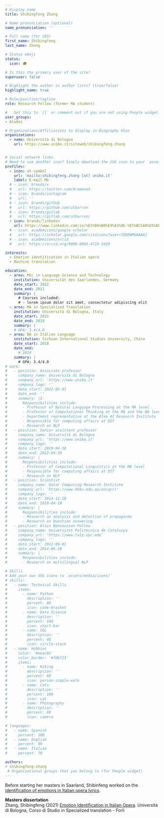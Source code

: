 ```yaml
---
# Display name
title: Shibingfeng Zhang

# Name pronunciation (optional)
name_pronunciation: ''

# Full name (for SEO)
first_name: Shibingfeng
last_name: Zhang

# Status emoji
status:
  icon: 🎓

# Is this the primary user of the site?
superuser: false

# Highlight the author in author lists? (true/false)
highlight_name: true

# Role/position/tagline
role: Research Fellow (former MA student)

#   Set this to `[]` or comment out if you are not using People widget.
user_groups:
- Alumni

# Organizations/Affiliations to display in Biography blox
organizations:
  - name: Università di Bologna
    url: https://www.unibo.it/sitoweb/shibingfeng.zhang


# Social network links
# Need to use another icon? Simply download the SVG icon to your `assets/media/icons/` folder.
profiles:
  - icon: at-symbol
    url: 'mailto:shibingfeng.zhang [at] unibo.it'
    label: E-mail Me
  # - icon: brands/x
  #   url: https://twitter.com/Aramona4
  # - icon: brands/instagram
  #   url: ''
  # - icon: brands/github
  #   url: https://github.com/albarron
  # - icon: brands/gitlab
  #   url: https://gitlab.com/albarron/
  - icon: brands/linkedin
    url: https://www.linkedin.com/in/%E5%86%B0%E9%A3%8E-%E5%BC%A0%E5%8F%B2-892992204/
  # - icon: academicons/google-scholar
  #   url: https://scholar.google.com/citations?user=lE6EWMUAAAAJ
  # - icon: academicons/orcid
  #   url: https://orcid.org/0000-0003-4719-3420

interests:
  - Emotion identification in Italian opera
  - Machine translation

education:
  - area: MSc in Language Science and Technology
    institution: Universität des Saarlandes, Germany
    date_start: 2022
    date_end: 2021
    summary: |
      # Courses included:
      # - lorem ipsum dolor sit amet, consectetur adipiscing elit
  - area: MA in Specialized Translation
    institution: Università di Bologna, Italy
    date_start: 2021
    date_end: 2019
    summary: |
    # GPA: 3.4/4.0
  - area: BA in Italian Language
    institution: Sichuan International Studies University, China
    date_start: 2018
    date_end: 
      # 2019
    summary: |
      # GPA: 3.4/4.0
# work:
#   - position: Associate professor
#     company_name: Università di Bologna
#     company_url: 'https://www.unibo.it'
#     company_logo: ''
#     date_start: 2022-05-01
#     date_end: ''
#     summary: |2-
#       Responsibilities include:
#       - Professor of Natural Language Processing at the MA level
#       - Professor of Computational Thinking at the MA and the BA level
#       - Department representative at the Alma AI Research Institute
#       - Responsible for computing affairs at DIT
#       - Research on NLP
#   - position: Senior assistant professor
#     company_name: Università di Bologna
#     company_url: 'https://www.unibo.it'
#     company_logo: ''
#     date_start: 2019-04-30
#     date_end: 2022-04-30
#     summary: |
#       Responsibilities include:
#       - Professor of Computational Linguistics at the MA level
#       - Responsible for computing affairs at DIT
#       - Research on NLP
#   - position: Scientist
#     company_name: Qatar Computing Research Institute
#     company_url: 'https://www.hbku.edu.qa/en/qcri'
#     company_logo: ''
#     date_start: 2014-11-20
#     date_end: 2019-04-10
#     summary: |
#       Responsibilities include:
#       - Research on analysis and detection of propaganda
#       - Research on Question answering
#   - position: Alain Bensoussan Fellow
#     company_name: Universitat Politecnica de Catalunya
#     company_url: 'https://www.talp.upc.edu'
#     company_logo: ''
#     date_start: 2012-09-01
#     date_end: 2014-06-30
#     summary: |
#       Responsibilities include:  
#       - Research on multilingual NLP

# Skills
# Add your own SVG icons to `assets/media/icons/`
# skills:
#   - name: Technical Skills
#     items:
#       - name: Python
#         description: ''
#         percent: 80
#         icon: code-bracket
#       - name: Data Science
#         description: ''
#         percent: 100
#         icon: chart-bar
#       - name: SQL
#         description: ''
#         percent: 40
#         icon: circle-stack
#   - name: Hobbies
#     color: '#eeac02'
#     color_border: '#f0bf23'
#     items:
#       - name: Hiking
#         description: ''
#         percent: 60
#         icon: person-simple-walk
#       - name: Cats
#         description: ''
#         percent: 100
#         icon: cat
#       - name: Photography
#         description: ''
#         percent: 80
#         icon: camera

# languages:
#   - name: Spanish
#     percent: 100
#   - name: English
#     percent: 90
#   - name: Italian
#     percent: 70

authors:
- shibingfeng-zhang
 # Organizational groups that you belong to (for People widget)
---
```


Before starting her masters in Saarland, Shibinfeng worked on the [identification of emotions in Italian opera lyrics](http://ceur-ws.org/Vol-2769/paper_58.pdf). 

**Masters dissertation**<br/>
Zhang, Shibingfeng (2021) [Emotion Identification in Italian Opera](https://amslaurea.unibo.it/23510/). Università di Bologna, Corso di Studio in Specialized translation - Forli
